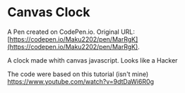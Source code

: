 # Canvas Clock

A Pen created on CodePen.io. Original URL: [https://codepen.io/Maku2202/pen/MarRgK](https://codepen.io/Maku2202/pen/MarRgK).

A clock made whith canvas javascript.
Looks like a Hacker

The code were based on this tutorial (isn't mine)
https://www.youtube.com/watch?v=9dtDaWi6R0g 